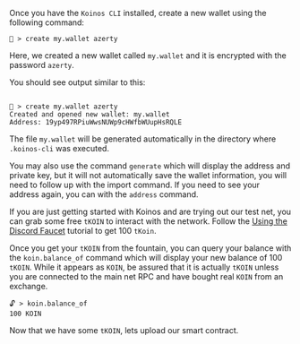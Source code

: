 Once you have the `Koinos CLI` installed, create a new wallet using the following command:
```
🔐 > create my.wallet azerty
```
Here, we created a new wallet called `my.wallet` and it is encrypted with the password `azerty`.

You should see output similar to this:

```

🔐 > create my.wallet azerty
Created and opened new wallet: my.wallet
Address: 19yp497RPiuWwsNUWp9cHWfbWUupHsRQLE

```
The file `my.wallet` will be generated automatically in the directory where `.koinos-cli` was executed.

You may also use the command `generate` which will display the address and private key, but it will not automatically save the wallet information, you will need to follow up with the import command. If you need to see your address again, you can with the `address` command.

If you are just getting started with Koinos and are trying out our test net, you can grab some free `tKOIN` to interact with the network. Follow the [Using the Discord Faucet](/L0/using-the-faucet) tutorial to get 100 `tKoin`.

Once you get your `tKOIN` from the fountain,  you can query your balance with the `koin.balance_of` command which will display your new balance of 100 `tKOIN`. While it appears as `KOIN`, be assured that it is actually `tKOIN` unless you are connected to the main net RPC and have bought real `KOIN` from an exchange.

```
🔓 > koin.balance_of
100 KOIN
```

Now that we have some `tKOIN`, lets upload our smart contract.